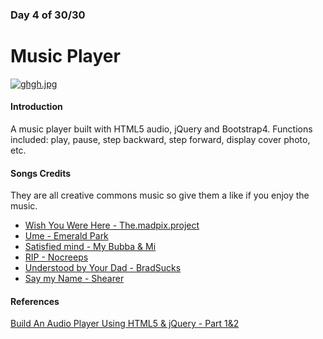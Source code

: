 ### Day 4 of 30/30
# Music Player

[![ghgh.jpg](https://s29.postimg.org/ednxxa0yf/ghgh.jpg)](https://postimg.org/image/5in3mrc5v/)

#### Introduction
A music player built with HTML5 audio, jQuery and Bootstrap4. Functions included: play, pause, step backward, step forward, display cover photo, etc.

#### Songs Credits
They are all creative commons music so give them a like if you enjoy the music.
* [Wish You Were Here - The.madpix.project](https://www.jamendo.com/track/1214935/wish-you-were-here)
* [Ume - Emerald Park](https://www.jamendo.com/track/525911/ume)
* [Satisfied mind - My Bubba & Mi](https://www.jamendo.com/track/540560/satisfied-mind)
* [RIP - Nocreeps](https://www.jamendo.com/track/23868/r-i-p)
* [Understood by Your Dad - BradSucks](https://www.jamendo.com/track/210914/understood-by-your-dad)
* [Say my Name - Shearer](https://www.jamendo.com/track/31435/say-my-name)

#### References
[Build An Audio Player Using HTML5 & jQuery -  Part 1&2](https://www.youtube.com/watch?v=t0Qp3McD3j0)
